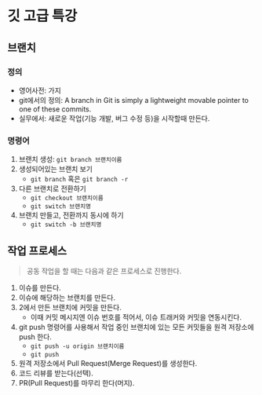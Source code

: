 # 깃 고급 특강

## 브랜치

### 정의

-   영어사전: 가지
-   git에서의 정의: A branch in Git is simply a lightweight movable pointer to one of these commits.
-   실무에서: 새로운 작업(기능 개발, 버그 수정 등)을 시작할때 만든다.

### 명령어
1. 브랜치 생성: `git branch 브랜치이름`
2. 생성되어있는 브랜치 보기
   - `git branch` 혹은 `git branch -r`    
3. 다른 브랜치로 전환하기
   - `git checkout 브랜치이름`
   - `git switch 브랜치명`
4. 브랜치 만들고, 전환까지 동시에 하기
   - `git switch -b 브랜치명`

## 작업 프로세스
> 공동 작업을 할 때는 다음과 같은 프로세스로 진행한다.
1. 이슈를 만든다.
2. 이슈에 해당하는 브랜치를 만든다.
3. 2에서 만든 브랜치에 커밋을 만든다.
   - 이때 커밋 메시지엔 이슈 번호를 적어서, 이슈 트래커와 커밋을 연동시킨다.
4. git push 명령어를 사용해서 작업 중인 브랜치에 있는 모든 커밋들을 원격 저장소에 push 한다.
   - `git push -u origin 브랜치이름`
   - `git push`
5. 원격 저장소에서 Pull Request(Merge Request)를 생성한다.
6. 코드 리뷰를 받는다(선택).
7. PR(Pull Request)를 마무리 한다(머지).